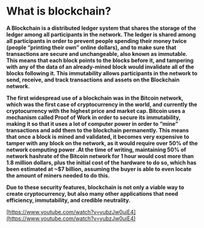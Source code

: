 # What is blockchain?

**A Blockchain is a distributed ledger system that shares the storage of the ledger among all participants in the network. The ledger is shared among all participants in order to prevent people spending their money twice \(people “printing their own” online dollars\), and to make sure that transactions are secure and unchangeable, also known as immutable. This means that each block points to the blocks before it, and tampering with any of the data of an already-mined block would invalidate all of the blocks following it. This immutability allows participants in the network to send, receive, and track transactions and assets on the Blockchain network.**

**The first widespread use of a blockchain was in the Bitcoin network, which was the first case of cryptocurrency in the world, and currently the cryptocurrency with the highest price and market cap. Bitcoin uses a mechanism called Proof of Work in order to secure its immutability, making it so that it uses a lot of computer power in order to “mine” transactions and add them to the blockchain permanently. This means that once a block is mined and validated, it becomes very expensive to tamper with any block on the network, as it would require over 50% of the network computing power .At the time of writing, maintaining 50% of network hashrate of the Bitcoin network for 1 hour would cost more than 1.8 million dollars, plus the initial cost of the hardware to do so, which has been estimated at ~$7 billion, assuming the buyer is able to even locate the amount of miners needed to do this.** 

**Due to these security features, blockchain is not only a viable way to create cryptocurrency, but also many other applications that need efficiency, immutability, and credible neutrality.**   
  
[https://www.youtube.com/watch?v=yubzJw0uiE4](https://www.youtube.com/watch?v=yubzJw0uiE4)





  


